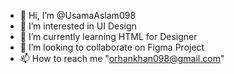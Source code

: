 - 👋 Hi, I’m @UsamaAslam098
- 👀 I’m interested in UI Design
- 🌱 I’m currently learning HTML for Designer
- 💞️ I’m looking to collaborate on Figma Project
- 📫 How to reach me "orhankhan098@gmail.com"

<!---
UsamaAslam098/UsamaAslam098 is a ✨ special ✨ repository because its `README.md` (this file) appears on your GitHub profile.
You can click the Preview link to take a look at your changes.
--->
